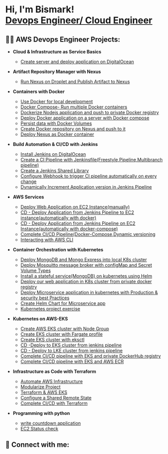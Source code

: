 <h1>Hi, I'm Bismark! <br/><a href="https://github.com/bondgh0954">Devops Engineer/ Cloud Engineer</a>

<h2>👨‍💻 AWS Devops Engineer Projects:</h2>

- <b>Cloud & Infrastructure as Service Basics</b>
  - [Create server and deploy application on DigitalOcean](https://github.com/bondgh0954/Devops_DemoProject_cloud.git)
- <b>Artifact Repository Manager with Nexus</b>
  - [Run Nexus on Droplet and Publish Artifact to Nexus](https://github.com/bondgh0954/Devops-Project-Nexus.git) 
- <b>Containers with Docker</b>
  - [Use Docker for local development](https://)
  - [Docker Compose- Run multiple Docker containers](https://)  
  - [Dockerize Nodejs application and push to private Docker registry](https://)
  - [Deploy Docker application on a server with Docker compose](https://)
  - [Persist data with Docker Volumes](https://)
  - [Create Docker repository on Nexus and push to it ](https://)
  - [Deploy Nexus as Docker container](https://)
  
- <b>Build Automation & CI/CD with Jenkins</b>
  - [Install Jenkins on DigitalOcean](https://github.com/bondgh0954/Jenkins-DemoProject1.git)
  - [Create a CI Pipeline with Jenkinsfile(Freestyle,Pipeline,Multibranch pipeline)](https://github.com/bondgh0954/jenkins-DemoProject2.git)
  - [Create a Jenkins Shared Library](https://github.com/bondgh0954/Jenkins-DemoProject-SharedLibrary.git)
  - [Configure Webhook to trigger CI pipeline automatically on every change](https://)
  - [Dynamically Increment Application version in Jenkins Pipeline](https://github.com/bondgh0954/jenkins-incrementVersion.git)
- <b>AWS Services</b>
  - [Deploy Web Application on EC2 Instance(manually)](https://github.com/bondgh0954/DevopsProject-AWS1.git)
  - [CD - Deploy Application from Jenkins Pipeline to EC2 instance(automatically with docker)](https://github.com/bondgh0954/AWSProject2-deployment.git)
  - [CD - Deploy Application from Jenkins Pipeline on EC2 Instance(automatically with docker-compose)](https://)
  - [Complete CI/CD Pipeline(Docker-Compose,Dynamic versioning](https://github.com/bondgh0954/CI-CD_jenkins.git)
  - [Interacting with AWS CLI](https://)
- <b>Container Orchestration with Kubernetes</b>
  - [Deploy MongoDB and Mongo Express into local K8s cluster](https://github.com/bondgh0954/Kubernetes_Project1.git)
  - [Deploy Mosquitto message broker with configMap and Secret Volume Types](https://github.com/bondgh0954/Kubernetes_Project2.git)
  - [Install a stateful service(MongoDB) on kubernetes using Helm]( https://github.com/bondgh0954/kubernetes-project3.git)
  - [Deploy our web application in K8s cluster from private docker registry](https://github.com/bondgh0954/Kubernetes-project4.git )
  - [Deploy Microservice application in kubernetes with Production & security best Practices](https://github.com/bondgh0954/Kubernetes-project5.git)
  - [Create Helm Chart for Microservice app](https://github.com/bondgh0954/Kubernetes-project6.git)
  - [Kubernetes project exercise](https://github.com/bondgh0954/Kubernetes-exercise.git)
- <b>Kubernetes on AWS-EKS</b>
  - [Create AWS EKS cluster with Node Group](https://github.com/bondgh0954/AWS-EKS-project1.git)
  - [Create EKS cluster with Fargate profile](https://github.com/bondgh0954/AWS-EKS-project2.git)
  - [Create EKS cluster with eksctl](https://github.com/bondgh0954/AWS-EKS-project3.git)
  - [CD -Deploy to EKS cluster from jenkins pipeline](https://github.com/bondgh0954/AWS-EKS-project4.git)
  - [CD - Deploy to LKE cluster from jenkins pipeline](https://github.com/bondgh0954/AWS-EKS-project5.git)
  - [Complete CI/CD pipeline with EKS and private DockerHub registry](https://github.com/bondgh0954/AWS-EKS-project6.git)
  - [Complete CI/CD pipeline with EKS and AWS ECR](https://github.com/bondgh0954/AWS-EKS-project7.git)
- <b>Infrastructure as Code with Terraform</b>
  - [Automate AWS Infrastructure](https://github.com/bondgh0954/Iaac_terraform_1.git)
  - [Modularize Project]()
  - [Terraform & AWS EKS]()
  - [Configure a Shared Remote State]()
  - [Complete CI/CD with Terraform]()
- <b>Programming with python</b>
  - [write countdown application](https://github.com/bondgh0954/python_project_cont.git)
  - [EC2 Status check]()

<h2> 🤳 Connect with me:</h2>







<!--
**bondgh0954/bondgh0954** is a ✨ _special_ ✨ repository because its `README.md` (this file) appears on your GitHub profile.

Here are some ideas to get you started:

- 🔭 I’m currently working on ...
- 🌱 I’m currently learning ...
- 👯 I’m looking to collaborate on ...
- 🤔 I’m looking for help with ...
- 💬 Ask me about ...
- 📫 How to reach me: ...
- 😄 Pronouns: ...
- ⚡ Fun fact: ...
-->
